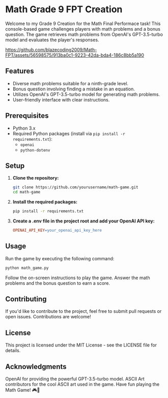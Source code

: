 # Math Grade 9 FPT Creation

Welcome to my Grade 9 Creation for the Math Final Performace task! This console-based game challenges players with math problems and a bonus question. The game retrieves math problems from OpenAI's GPT-3.5-turbo model and evaluates the player's responses.


https://github.com/blazecoding2009/Math-FPT/assets/56598575/913ba0c1-9223-42da-bda4-186c8bb5a190


## Features

- Diverse math problems suitable for a ninth-grade level.
- Bonus question involving finding a mistake in an equation.
- Utilizes OpenAI's GPT-3.5-turbo model for generating math problems.
- User-friendly interface with clear instructions.

## Prerequisites

- Python 3.x
- Required Python packages (install via `pip install -r requirements.txt`):
  - `openai`
  - `python-dotenv`

## Setup

1. **Clone the repository:**

   ```bash
   git clone https://github.com/yourusername/math-game.git
   cd math-game
   ```
2. **Install the required packages:**

    ```bash
    pip install -r requirements.txt
    ```
3. **Create a .env file in the project root and add your OpenAI API key:**

    ```makefile
    OPENAI_API_KEY=your_openai_api_key_here
    ```

## Usage
Run the game by executing the following command:

```bash
python math_game.py
```

Follow the on-screen instructions to play the game. Answer the math problems and the bonus question to earn a score.

## Contributing
If you'd like to contribute to the project, feel free to submit pull requests or open issues. Contributions are welcome!

## License
This project is licensed under the MIT License - see the LICENSE file for details.

## Acknowledgments
OpenAI for providing the powerful GPT-3.5-turbo model.
ASCII Art contributors for the cool ASCII art used in the game.
Have fun playing the Math Game! 🎮🧠
